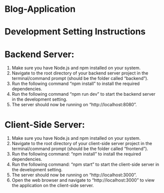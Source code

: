 # Blog-Application

# Development Setting Instructions

# Backend Server:

1.	Make sure you have Node.js and npm installed on your system.
2.	Navigate to the root directory of your backend server project in the terminal/command prompt (should be the folder called “backend”).
3.	Run the following command “npm install” to install the required dependencies.
4.	Run the following command “npm run dev” to start the backend server in the development setting.
5.	The server should now be running on “http://localhost:8080”. 

# Client-Side Server:

1.	Make sure you have Node.js and npm installed on your system.
2.	Navigate to the root directory of your client-side server project in the terminal/command prompt (should be the folder called “frontend”).
3.	Run the following command: “npm install” to install the required dependencies.
4.	Run the following command: “npm start” to start the client-side server in the development setting.
5.	The server should now be running on “http://localhost:3000”. 
6.	Open the web browser and navigate to “http://localhost:3000” to view the application on the client-side server.
